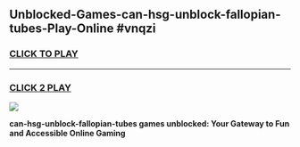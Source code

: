 
## Unblocked-Games-can-hsg-unblock-fallopian-tubes-Play-Online #vnqzi
<h3>
<a href="https://news.freeplayer.one?title=can-hsg-unblock-fallopian-tubes&ref=3">CLICK TO PLAY</a></h3>
<hr>

<h3>
<a href="https://news.freeplayer.one?title=can-hsg-unblock-fallopian-tubes&ref=3">CLICK 2 PLAY</a>
  
</h3>

<a href="https://news.freeplayer.one?title=can-hsg-unblock-fallopian-tubes&ref=3"><img src="https://clearcache.store/games.png"></a>


**can-hsg-unblock-fallopian-tubes games unblocked: Your Gateway to Fun and Accessible Online Gaming**
